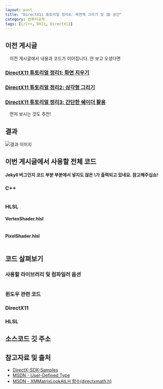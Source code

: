 ```yaml
---
layout: post
title: "DirectX11 튜토리얼 정리4: 육면체 그리기 및 3D 공간"
category: 컴퓨터공학
tags: [C/C++, DX11, DirectX11]
---
```


## 이전 게시글

&emsp;이전 게시글에서 내용과 코드가 이어집니다. 안 보고 오셨다면

### [DirectX11 튜토리얼 정리1: 화면 지우기](/컴퓨터공학/2024/03/20/DX11_ClearScreen.html)
### [DirectX11 튜토리얼 정리2: 삼각형 그리기](/컴퓨터공학/2024/03/29/DX11_DrawTriangle.html)
### [DirectX11 튜토리얼 정리3: 간단한 쉐이더 활용](/컴퓨터공학/2024/04/03/SimpleShader.html)

&emsp;먼저 보시는 것도 추천!

## 결과

![결과 이미지](/assets/images/)

## 이번 게시글에서 사용할 전체 코드

**Jekyll 버그인지 코드 부분 부분에서 넣지도 않은 \가 출력되고 있네요. 참고해주십쇼!**

### C++

~~~ C++
~~~

### HLSL

#### VertexShader.hlsl

~~~ HLSL
~~~

#### PixelShader.hlsl

~~~ HLSL
~~~

## 코드 살펴보기

### 사용할 라이브러리 및 컴파일러 옵션

~~~ C++
~~~

### 윈도우 관련 코드

### DirectX11

### HLSL

## 소스코드 깃 주소

## 참고자료 및 출처
- [DirectX-SDK-Samples](https://github.com/walbourn/directx-sdk-samples)
- [MSDN - User-Defined Type](https://learn.microsoft.com/en-us/windows/win32/direct3dhlsl/dx-graphics-hlsl-user-defined)
- [MSDN - XMMatrixLookAtLH 함수(directxmath.h)](https://learn.microsoft.com/ko-kr/windows/win32/api/directxmath/nf-directxmath-xmmatrixlookatlh)
